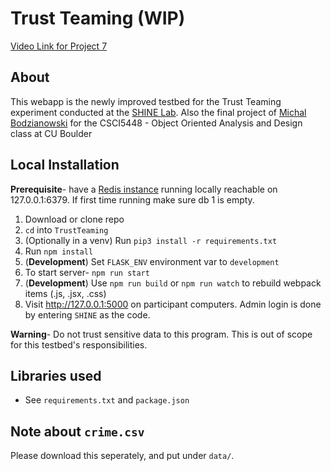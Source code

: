 # Trust Teaming (WIP)

[Video Link for Project 7](https://youtu.be/FspU1g7ndOk)

## About 
This webapp is the newly improved testbed for the Trust Teaming experiment conducted at the [SHINE Lab](https://shinelaboratory.com). Also the final project of [Michal Bodzianowski](https://michal.us) for the CSCI5448 - Object Oriented Analysis and Design class at CU Boulder

## Local Installation

**Prerequisite**- have a [Redis instance](https://redis.io/topics/quickstart) running locally reachable on 127.0.0.1:6379. If first time running make sure db 1 is empty.

1. Download or clone repo
2. `cd` into `TrustTeaming`
3. (Optionally in a venv) Run `pip3 install -r requirements.txt`
4. Run `npm install`
5. (**Development**) Set `FLASK_ENV` environment var to `development`
6. To start server- `npm run start`
7. (**Development**) Use `npm run build` or `npm run watch` to rebuild webpack items (.js, .jsx, .css)
8. Visit http://127.0.0.1:5000 on participant computers. Admin login is done by entering `SHINE` as the code. 

**Warning**- Do not trust sensitive data to this program. This is out of scope for this testbed's responsibilities.

## Libraries used
- See `requirements.txt` and `package.json`

## Note about `crime.csv`

Please download this seperately, and put under `data/`.
